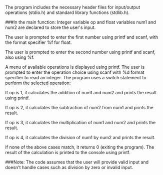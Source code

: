 The program includes the necessary header files for input/output operations (stdio.h) and standard library functions (stdlib.h).

###In the main function:
Integer variable op and float variables num1 and num2 are declared to store the user's input.

The user is prompted to enter the first number using printf and scanf, with the format specifier %f for float.

The user is prompted to enter the second number using printf and scanf, also using %f.

A menu of available operations is displayed using printf. The user is prompted to enter the operation choice using scanf with %d format specifier to read an integer.
The program uses a switch statement to perform the selected operation:

If op is 1, it calculates the addition of num1 and num2 and prints the result using printf.

If op is 2, it calculates the subtraction of num2 from num1 and prints the result.

If op is 3, it calculates the multiplication of num1 and num2 and prints the result.

If op is 4, it calculates the division of num1 by num2 and prints the result.

If none of the above cases match, it returns 0 (exiting the program). The result of the calculation is printed to the console using printf.

###Note: 
The code assumes that the user will provide valid input and doesn't handle cases such as division by zero or invalid input.
